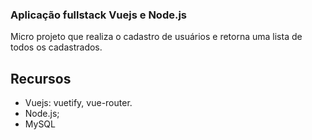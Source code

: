 <h3>
    Aplicação fullstack Vuejs e Node.js
</h3>
<p>
  Micro projeto que realiza o cadastro de usuários e retorna uma lista de todos os cadastrados.
</p>

## Recursos
- Vuejs: vuetify, vue-router.
- Node.js;
- MySQL
